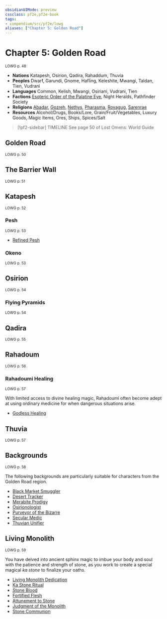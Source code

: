 ```yaml
---
obsidianUIMode: preview
cssclass: pf2e,pf2e-book
tags:
- compendium/src/pf2e/lowg
aliases: ["Chapter 5: Golden Road"]
---
```

# Chapter 5: Golden Road
<sup>LOWG p. 48</sup>

- **Nations** Katapesh, Osirion, Qadira, Rahaddum, Thuvia
- **Peoples** Dwarf, Garundi, Gnome, Hafling, Keleshite, Mwangi, Taldan, Tien, Vudrani
- **Languages** Common, Kelish, Mwangi, Osiriani, Vudrani, Tien
- **Factions** [Esoteric Order of the Palatine Eye](/compendium/setting/deities/esoteric-order-of-the-palatine-eye-logm.md), Night Heralds, Pathfinder Society
- **Religions** [Abadar](/compendium/setting/deities/abadar.md), [Gozreh](/compendium/setting/deities/gozreh.md), [Nethys](/compendium/setting/deities/nethys.md), [Pharasma](/compendium/setting/deities/pharasma.md), [Rovagug](/compendium/setting/deities/rovagug.md), [Sarenrae](/compendium/setting/deities/sarenrae.md)
- **Resources** Alcohol/Drugs, Books/Lore, Grain/Fruit/Vegetables, Luxury Goods, Magic Items, Ores, Ships, Spices/Salt

> [!pf2-sidebar] TIMELINE
> See page 50 of Lost Omens: World Guide

## Golden Road
<sup>LOWG p. 50</sup>

## The Barrier Wall
<sup>LOWG p. 51</sup>

## Katapesh
<sup>LOWG p. 52</sup>

### Pesh
<sup>LOWG p. 53</sup>

- [Refined Pesh](../../TTRPGShare_Community_Vaults/Pathfinder_2E/equipment/items/refined-pesh-gmg.md)

### Okeno
<sup>LOWG p. 53</sup>

## Osirion
<sup>LOWG p. 54</sup>

### Flying Pyramids
<sup>LOWG p. 54</sup>

## Qadira
<sup>LOWG p. 55</sup>

## Rahadoum
<sup>LOWG p. 56</sup>

### Rahadoumi Healing
<sup>LOWG p. 57</sup>

With limited access to divine healing magic, Rahadoumi often become adept at using ordinary medicine for when dangerous situations arise.

- [Godless Healing](/compendium/feats/godless-healing-lowg.md)

## Thuvia
<sup>LOWG p. 57</sup>

## Backgrounds
<sup>LOWG p. 58</sup>

The following backgrounds are particularly suitable for characters from the Golden Road region.

- [Black Market Smuggler](../../TTRPGShare_Community_Vaults/Pathfinder_2E/character/backgrounds/black-market-smuggler-lowg.md)
- [Desert Tracker](../../TTRPGShare_Community_Vaults/Pathfinder_2E/character/backgrounds/desert-tracker-lowg.md)
- [Merabite Prodigy](../../TTRPGShare_Community_Vaults/Pathfinder_2E/character/backgrounds/merabite-prodigy-lowg.md)
- [Osirionologist](../../TTRPGShare_Community_Vaults/Pathfinder_2E/character/backgrounds/osirionologist-lowg.md)
- [Purveyor of the Bizarre](../../TTRPGShare_Community_Vaults/Pathfinder_2E/character/backgrounds/purveyor-of-the-bizarre-lowg.md)
- [Secular Medic](../../TTRPGShare_Community_Vaults/Pathfinder_2E/character/backgrounds/secular-medic-lowg.md)
- [Thuvian Unifier](../../TTRPGShare_Community_Vaults/Pathfinder_2E/character/backgrounds/thuvian-unifier-lowg.md)

## Living Monolith
<sup>LOWG p. 59</sup>

You have delved into ancient sphinx magic to imbue your body and soul with the patience and strength of stone, as you work to create a special magical _ka stone_ to finalize your oaths.

- [Living Monolith Dedication](/compendium/feats/living-monolith-dedication-lowg.md)
- [Ka Stone Ritual](/compendium/feats/ka-stone-ritual-lowg.md)
- [Stone Blood](/compendium/feats/stone-blood-lowg.md)
- [Fortified Flesh](/compendium/feats/fortified-flesh-lowg.md)
- [Attunement to Stone](/compendium/feats/attunement-to-stone-lowg.md)
- [Judgment of the Monolith](/compendium/feats/judgment-of-the-monolith-lowg.md)
- [Stone Communion](/compendium/feats/stone-communion-lowg.md)